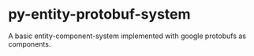# py-entity-protobuf-system
A basic entity-component-system implemented with google protobufs as components.
